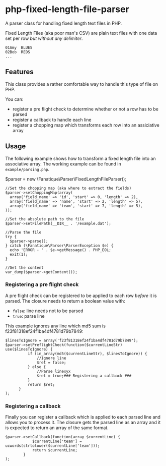 php-fixed-length-file-parser
============================

A parser class for handling fixed length text files in PHP.

Fixed Length Files (aka poor man's CSV) are plain text files with one data set per row
_but without any delimiter_.

    01Amy  BLUES
    02Bob  REDS 
    ...

## Features ##

This class provides a rather comfortable way to handle this type of file on PHP.

You can:

- register a pre flight check to determine whether or not a row has to be parsed
- register a callback to handle each line
- register a chopping map which transforms each row into an assiciative array


## Usage ##

The following example shows how to transform a fixed length file into an associative array.
The working example can be found in `example/parsing.php`.

  $parser = new \Fanatique\Parser\FixedLengthFileParser();

    //Set the chopping map (aka where to extract the fields)
    $parser->setChoppingMap(array(
      array('field_name' => 'id', 'start' => 0, 'length' => 2),
      array('field_name' => 'name', 'start' => 2, 'length' => 5),
      array('field_name' => 'team', 'start' => 7, 'length' => 5),
    ));
    
    //Set the absolute path to the file
    $parser->setFilePath(__DIR__ . '/example.dat');
    
    //Parse the file
    try {
      $parser->parse();
    } catch (\Fanatique\Parser\ParserException $e) {
      echo 'ERROR - ' . $e->getMessage() . PHP_EOL;
      exit(1);
    }
    
    //Get the content
    var_dump($parser->getContent());

### Registering a pre flight check ###

A pre flight check can be registered to be applied to each row *before* it is parsed.
The closure needs to return a boolean value with:

- `false`: line needs not to be parsed
- `true`: parse line 

This example ignores any line which md5 sum is f23f81318ef24f1ba4df4781d79b7849:

    $linesToIgnore = array('f23f81318ef24f1ba4df4781d79b7849');
    $parser->setPreflightCheck(function($currentLineStr) use($linesToIgnore) {
              if (in_array(md5($currentLineStr), $linesToIgnore)) {
                  //Ignore line
                  $ret = false;
              } else {
                  //Parse linexyx
                  $ret = true;### Registering a callback ###
              }
              return $ret;
          }
    );

### Registering a callback ###

Finally you can register a callback which is applied to each parsed line and allows you to process it.
The closure gets the parsed line as an array and it is expected to return an array of the same format.

    $parser->setCallback(function(array $currentLine) {
                $currentLine['team'] = ucwords(strtolower($currentLine['team']));
                return $currentLine;
            }
    );
